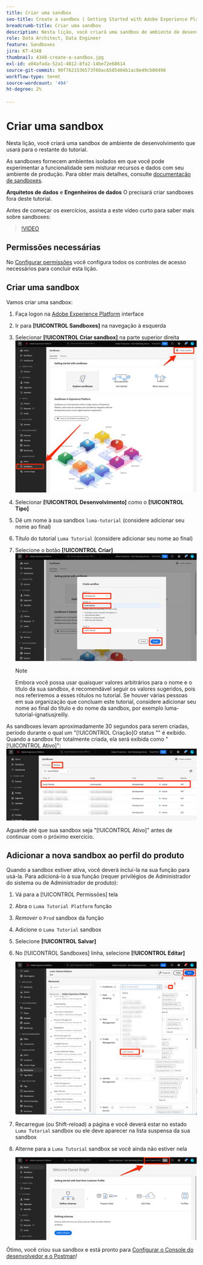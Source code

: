 ```yaml
---
title: Criar uma sandbox
seo-title: Create a sandbox | Getting Started with Adobe Experience Platform for Data Architects and Data Engineers
breadcrumb-title: Criar uma sandbox
description: Nesta lição, você criará uma sandbox de ambiente de desenvolvimento que poderá usar no restante do tutorial.
role: Data Architect, Data Engineer
feature: Sandboxes
jira: KT-4348
thumbnail: 4348-create-a-sandbox.jpg
exl-id: a04afada-52a1-4812-8fa2-14be72e68614
source-git-commit: 90f7621536573f60ac6585404b1ac0e49cb08496
workflow-type: tm+mt
source-wordcount: '404'
ht-degree: 2%

---
```


# Criar uma sandbox

<!--25min-->

Nesta lição, você criará uma sandbox de ambiente de desenvolvimento que usará para o restante do tutorial.

As sandboxes fornecem ambientes isolados em que você pode experimentar a funcionalidade sem misturar recursos e dados com seu ambiente de produção. Para obter mais detalhes, consulte [documentação de sandboxes](https://experienceleague.adobe.com/docs/experience-platform/sandbox/home.html?lang=pt-BR).

**Arquitetos de dados** e **Engenheiros de dados** O precisará criar sandboxes fora deste tutorial.

Antes de começar os exercícios, assista a este vídeo curto para saber mais sobre sandboxes:
>[!VIDEO](https://video.tv.adobe.com/v/29838/?quality=12&learn=on)

## Permissões necessárias

No [Configurar permissões](configure-permissions.md) você configura todos os controles de acesso necessários para concluir esta lição.

<!--
* Permission items **[!UICONTROL Sandbox Administration]** > **[!UICONTROL View Sandboxes]** and **[!UICONTROL Manage Sandboxes]**
* Permission item **[!UICONTROL Sandboxes]** > **[!UICONTROL Prod]**
* User-role access to the `Luma Tutorial Platform` product profile
* Admin-level access to the `Luma Tutorial Platform` product profile
-->

## Criar uma sandbox

Vamos criar uma sandbox:

1. Faça logon na [Adobe Experience Platform](https://experience.adobe.com/platform) interface
1. Ir para **[!UICONTROL Sandboxes]** na navegação à esquerda
1. Selecionar **[!UICONTROL Criar sandbox]** na parte superior direita
   ![Selecione Criar sandbox](assets/sandbox-createSandbox.png)

1. Selecionar **[!UICONTROL Desenvolvimento]** como o **[!UICONTROL Tipo]**
1. Dê um nome à sua sandbox `luma-tutorial` (considere adicionar seu nome ao final)
1. Título do tutorial `Luma Tutorial` (considere adicionar seu nome ao final)
1. Selecione o botão **[!UICONTROL Criar]**
   ![Criar sua sandbox](assets/sandbox-nameSandbox.png)
   >[!NOTE]
   >
   >Embora você possa usar quaisquer valores arbitrários para o nome e o título da sua sandbox, é recomendável seguir os valores sugeridos, pois nos referiremos a esses rótulos no tutorial. Se houver várias pessoas em sua organização que concluam este tutorial, considere adicionar seu nome ao final do título e do nome da sandbox, por exemplo luma-tutorial-ignatiusjreilly.

As sandboxes levam aproximadamente 30 segundos para serem criadas, período durante o qual um &quot;[!UICONTROL Criação]O status &quot;&quot; é exibido. Quando a sandbox for totalmente criada, ela será exibida como &quot;[!UICONTROL Ativo]&quot;:
![Status ativo](assets/sandbox-active.png)

Aguarde até que sua sandbox seja &quot;[!UICONTROL Ativo]&quot; antes de continuar com o próximo exercício.

## Adicionar a nova sandbox ao perfil do produto

Quando a sandbox estiver ativa, você deverá incluí-la na sua função para usá-la. Para adicioná-lo à sua função (requer privilégios de Administrador do sistema ou de Administrador de produto):

1. Vá para a [!UICONTROL Permissões] tela
1. Abra o `Luma Tutorial Platform` função
1. _Remover_ o `Prod` sandbox da função
1. Adicione o `Luma Tutorial` sandbox
1. Selecione **[!UICONTROL Salvar]**
1. No [!UICONTROL Sandboxes] linha, selecione **[!UICONTROL Editar]**

   ![Adicionar o tutorial do Luma](assets/sandbox-addLumaTutorial.png)

1. Recarregue (ou Shift-reload) a página e você deverá estar no estado `Luma Tutorial` sandbox ou ele deve aparecer na lista suspensa da sua sandbox
1. Alterne para a `Luma Tutorial` sandbox se você ainda não estiver nela

   ![Confirmar sandbox](assets/sandbox-confirmDropdown.png)

Ótimo, você criou sua sandbox e está pronto para [Configurar o Console do desenvolvedor e o Postman](set-up-developer-console-and-postman.md)!
